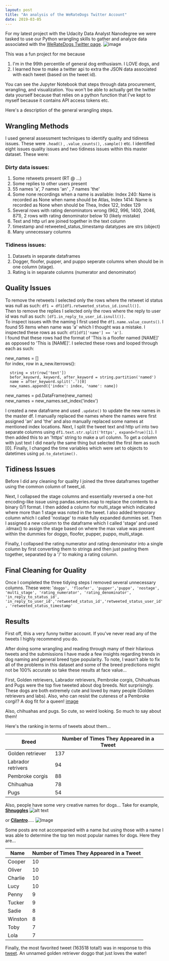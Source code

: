 ```yaml
---
layout: post
title: "An analysis of the WeRateDogs Twitter Account"
date: 2019-03-05
---
```


For my latest project with the Udacity Data Analyst Nanodegree we were tasked to use our Python wrangling skills to gather and analyze data associated with the [WeRateDogs Twitter page](https://twitter.com/dog_rates?ref_src=twsrc%5Egoogle%7Ctwcamp%5Eserp%7Ctwgr%5Eauthor).
![image](https://pbs.twimg.com/media/D0gmjyHUYAAf1wV.jpg:large)

This was a fun project for me because

1. I'm in the 99th percentile of general dog enthusiasm. I LOVE dogs, and
2. I learned how to make a twitter api to extra the JSON data associated with each tweet (based on the tweet id).

You can see the Jupyter Notebook that steps through data procurement, wrangling, and visualization. You won't be able to actually get the twitter data yourself because that relies on a python function that I've kept to myself because it contains API access tokens etc.

Here's a description of the general wrangling steps.

## Wrangling Methods
I used general assessment techniques to identify quality and tidiness issues. These were `.head()` , `.value_counts()`, `.sample()` etc. I identified eight issues quality issues and two tidiness issues within this master dataset. These were:

### Dirty data issues:

1. Some retweets present (RT @ ...)
2. Some replies to other users present
3. 55 names 'a', 7 names 'an' , 7 names 'the'
4. Some none recordings when a name is available: Index 240: Name is recorded as None when name should be Atlas, Index 1414: Name is recorded as None when should be Thea, Index 122, Index 129
5. Several rows with rating denominators wrong (962, 996, 1400, 2046, 871), 2 rows with rating denominator below 10 (likely mistake)
6. Text and http url are joined together in the text column
7. timestamp and retweeted_status_timestamp datatypes are strs (object)
8. Many unnecessary columns

### Tidiness issues:

1. Datasets in separate dataframes
2. Dogger, floofer, pupper, and puppo seperate columns when should be in one column (stage).
3. Rating is in separate columns (numerator and denominator)

## Quality Issues

To remove the retweets I selected only the rows where the retweet id status was null as such:
`df1 = df1[df1.retweeted_status_id.isnull()]. `  
Then to remove the replies I selected only the rows where the reply to user id was null as such: `[df1.in_reply_to_user_id.isnull()].`  
To inspect issues with the naming I first used the `df1.name.value_counts()`. I found 55 items when name was 'a' which I thought was a mistake. I inspected these rows as such: `df1[df1['name'] == 'a']`.  
I found that these rows had the format of 'This is a floofer named [NAME]' as opposed to 'This is [NAME]'. I selected these rows and looped through each as such:

  new_names = []  
  for index, row in a_new.iterrows():

      string = str(row['text'])
      befor_keyowrd, keyword, after_keyword = string.partition('named')
      name = after_keyword.split('.')[0]
      new_names.append({'index': index, 'name': name})


  new_names = pd.DataFrame(new_names)  
  new_names = new_names.set_index('index')

I created a new dataframe and used `.update()` to update the new names in the master df. I manually replaced the names where the names were first assigned 'an' and 'the' and also manually replaced some names at mentioned index locations. Next, I split the tweet text and http url into two separate columns using `df1.text.str.split('https', expand=True)[1]`. I then added this to an 'https' string to make a url column. To get a column with just text I did nearly the same thing but selected the first item as such [0]. Finally, I changed the time variables which were set to objects to datetimes using `pd.to_datetime().`

## Tidiness Issues

Before I did any cleaning for quality I joined the three dataframes together using the common column of tweet_id.

Next, I collapsed the stage columns and essentially reversed a one-hot encoding-like issue using pandas.series.map to replace the contents to a binary 0/1 format. I then added a column for multi_stage which indicated where more than 1 stage was noted in the tweet. I also added temporary column which I called 'nostage' to make fully expanded dummies set. Then I assigned a new column to the dataframe which I called 'stage' and used .idmax() to assign the stage based on where the max value was present within the dummies for doggo, floofer, pupper, puppo, multi_stage.

Finally, I collapsed the rating numerator and rating denominator into a single column by first converting them to strings and then just pasting them together, separated by a '/' to making a rating column.

## Final Cleaning for Quality
Once I completed the three tidying steps I removed several unnecessary columns. These were:  '`doggo', 'floofer', 'pupper','puppo', 'nostage', 'multi_stage', 'rating_numerator', 'rating_denominator', 'in_reply_to_status_id', 'in_reply_to_user_id','retweeted_status_id','retweeted_status_user_id', 'retweeted_status_timestamp'`

## Results

First off, this a very funny twitter account. If you've never read any of the tweets I highly recommend you do.

After doing some wrangling and reading through many of their hilarious tweets and the submissions I have made a few insights regarding trends in dog naming and general breed type popularity. To note, I wasn't able to fix all of the problems in this dataset and some of the breed predictions might not be 100% accurate so take these results at face value...

First, Golden retrievers, Labrador retrievers, Pembroke corgis, Chihuahuas and Pugs were the top five tweeted about dog breeds. Not surprisingly. These dogs are both extremely cute and loved by many people (Golden retrievers and labs). Also, who can resist the cuteness of a Pembroke corgi!? A dog fit for a queen! [image](https://i.pinimg.com/originals/8d/77/74/8d77740c02d607813c8248906802e57e.jpg)  

Also, chihuahas and pugs. So cute, so weird looking. So much to say about them!

Here's the ranking in terms of tweets about them...

| Breed| Number of Times They Appeared in a Tweet |
| --- | --- |
| Golden retriever |137|
| Labrador retrivers | 94|
|Pembroke corgis | 88|
|Chihuahua| 78|
|Pugs| 54|


Also, people have some very creative names for dogs... Take for example, **[Shnuggles](https://t.co/GwvpQiQ7oQ)**
![alt text](https://pbs.twimg.com/media/CVlkid8WoAAqDlB.jpg)

or **[Cilantro](https://twitter.com/dog_rates/status/727685679342333952/photo/1)**.....
![Image](https://pbs.twimg.com/media/ChlCQg-VIAQ_8g4.jpg)

Some posts are not accompanied with a name but using those with a name I was able to determine the top ten most popular names for dogs. Here they are...

| Name| Number of Times They Appeared in a Tweet |
| --- | --- |
| Cooper |10|
| Oliver |10|
|Charlie |10|
|Lucy| 10|
|Penny| 9|
|Tucker|9|
|Sadie|8|
|Winston|8|
|Toby|7|
|Lola|7|

Finally, the most favorited tweet (163518 total!) was in response to this [tweet](https://t.co/7wE9LTEXC4). An unnamed golden retriever doggo that just loves the water!

